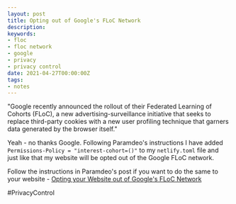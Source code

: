 ```yaml
---
layout: post
title: Opting out of Google's FLoC Network
description:
keywords:
- floc
- floc network
- google
- privacy
- privacy control
date: 2021-04-27T00:00:00Z
tags:
- notes
---
```


"Google recently announced the rollout of their Federated Learning of Cohorts (FLoC), a new advertising-surveillance initiative that seeks to replace third-party cookies with a new user profiling technique that garners data generated by the browser itself."

Yeah - no thanks Google. Following Paramdeo's instructions I have added `Permissions-Policy = "interest-cohort=()"` to my `netlify.toml` file and just like that my website will be opted out of the Google FLoC network.

Follow the instructions in  Paramdeo's post if you want to do the same to your website - [Opting your Website out of Google's FLoC Network](https://paramdeo.com//blog/opting-your-website-out-of-googles-floc-network "Opting your Website out of Google's FLoC Network")

#PrivacyControl
